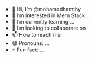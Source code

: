 - 👋 Hi, I’m @mohamedhamthy
- 👀 I’m interested in Mern Stack ..
- 🌱 I’m currently learning ...
- 💞️ I’m looking to collaborate on 
- 📫 How to reach me 
- 😄 Pronouns: ...
- ⚡ Fun fact: ...

<!---
mohamedhamthy/mohamedhamthy is a ✨ special ✨ repository because its `README.md` (this file) appears on your GitHub profile.
You can click the Preview link to take a look at your changes.
--->
